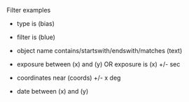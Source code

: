 Filter examples

* type is (bias)
* filter is (blue)
* object name contains/startswith/endswith/matches (text)

* exposure between (x) and (y) OR exposure is (x) +/- sec

* coordinates near (coords) +/- x deg
* date between (x) and (y)